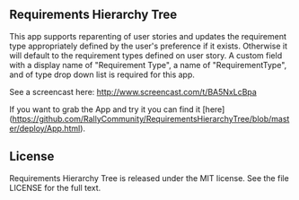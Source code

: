 ## Requirements Hierarchy Tree

This app supports reparenting of user stories and updates the requirement type appropriately defined by the user's preference if it exists.  Otherwise it will default to the requirement types defined on user story. A custom field with a display name of "Requirement Type", a name of "RequirementType", and of type drop down list is required for this app.

See a screencast here: http://www.screencast.com/t/BA5NxLcBpa


If you want to grab the App and try it you can find it [here] (https://github.com/RallyCommunity/RequirementsHierarchyTree/blob/master/deploy/App.html).

## License

Requirements Hierarchy Tree is released under the MIT license.  See the file LICENSE for the full text.